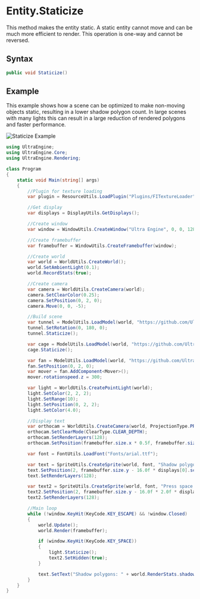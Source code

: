 # Entity.Staticize

This method makes the entity static. A static entity cannot move and can be much more efficient to render. This operation is one-way and cannot be reversed.

## Syntax

```csharp
public void Staticize()
```

## Example

This example shows how a scene can be optimized to make non-moving objects static, resulting in a lower shadow polygon count. In large scenes with many lights this can result in a large reduction of rendered polygons and faster performance.

![Staticize Example](https://github.com/UltraEngine/Documentation/raw/master/Images/API_Entity_MakeStatic.gif)

```csharp
using UltraEngine;
using UltraEngine.Core;
using UltraEngine.Rendering;

class Program
{
    static void Main(string[] args)
    {
        //Plugin for texture loading
        var plugin = ResourceUtils.LoadPlugin("Plugins/FITextureLoader");

        //Get display
        var displays = DisplayUtils.GetDisplays();

        //Create window
        var window = WindowUtils.CreateWindow("Ultra Engine", 0, 0, 1280, 720, displays[0], WindowFlags.WINDOW_TITLEBAR | WindowFlags.WINDOW_CENTER);

        //Create framebuffer
        var framebuffer = WindowUtils.CreateFramebuffer(window);

        //Create world
        var world = WorldUtils.CreateWorld();
        world.SetAmbientLight(0.1);
        world.RecordStats(true);

        //Create camera
        var camera = WorldUtils.CreateCamera(world);
        camera.SetClearColor(0.25);
        camera.SetPosition(0, 2, 0);
        camera.Move(0, 0, -5);

        //Build scene
        var tunnel = ModelUtils.LoadModel(world, "https://github.com/UltraEngine/Documentation/raw/master/Assets/Models/Underground/tunnel_t.glb");
        tunnel.SetRotation(0, 180, 0);
        tunnel.Staticize();

        var cage = ModelUtils.LoadModel(world, "https://github.com/UltraEngine/Documentation/raw/master/Assets/Models/Underground/fancage.glb");
        cage.Staticize();

        var fan = ModelUtils.LoadModel(world, "https://github.com/UltraEngine/Documentation/raw/master/Assets/Models/Underground/fanblades.glb");
        fan.SetPosition(0, 2, 0);
        var mover = fan.AddComponent<Mover>();
        mover.rotationspeed.z = 300;

        var light = WorldUtils.CreatePointLight(world);
        light.SetColor(2, 2, 2);
        light.SetRange(10);
        light.SetPosition(0, 2, 2);
        light.SetColor(4.0);

        //Display text
        var orthocam = WorldUtils.CreateCamera(world, ProjectionType.PROJECTION_ORTHOGRAPHIC);
        orthocam.SetClearMode(ClearType.CLEAR_DEPTH);
        orthocam.SetRenderLayers(128);
        orthocam.SetPosition(framebuffer.size.x * 0.5f, framebuffer.size.y * 0.5f);

        var font = FontUtils.LoadFont("Fonts/arial.ttf");

        var text = SpriteUtils.CreateSprite(world, font, "Shadow polygons: 0", 14.0 * displays[0].scale);
        text.SetPosition(2, framebuffer.size.y - 16.0f * displays[0].scale);
        text.SetRenderLayers(128);

        var text2 = SpriteUtils.CreateSprite(world, font, "Press space to make the light static.", 14.0 * displays[0].scale);
        text2.SetPosition(2, framebuffer.size.y - 16.0f * 2.0f * displays[0].scale);
        text2.SetRenderLayers(128);

        //Main loop
        while (!window.KeyHit(KeyCode.KEY_ESCAPE) && !window.Closed)
        {
            world.Update();
            world.Render(framebuffer);

            if (window.KeyHit(KeyCode.KEY_SPACE))
            {
                light.Staticize();
                text2.SetHidden(true);
            }

            text.SetText("Shadow polygons: " + world.RenderStats.shadowpolygons.ToString());
        }
    }
}
```